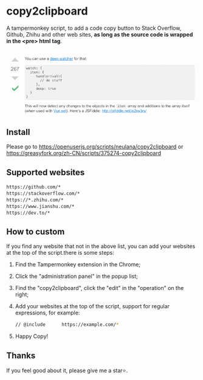 # copy2clipboard
A tampermonkey script, to add a code copy button to Stack Overflow, Github, Zhihu and other web sites, **as long as the source code is wrapped in the \<pre\> html tag**.

![demo](./imgs/stackoverflow.gif)

## Install

Please go to https://openuserjs.org/scripts/neulana/copy2clipboard or https://greasyfork.org/zh-CN/scripts/375274-copy2clipboard

## Supported websites

```bash
https://github.com/*
https://stackoverflow.com/*
https://*.zhihu.com/*
https://www.jianshu.com/*
https://dev.to/*
```

## How to custom

If you find any website that not in the above list, you can add your websites at the top of the script.there is some steps:

1. Find the Tampermonkey extension in the Chrome;

2. Click the "administration panel" in the popup list;

3. Find the "copy2clipboard", click the "edit" in the "operation" on the right;

4. Add your websites at the top of the script, support for regular expressions, for example:

   ```bash
   // @include      https://example.com/*
   ```

5. Happy Copy!

## Thanks

If you feel good about it, please give me a star⭐.

